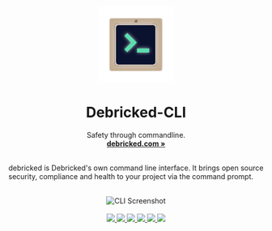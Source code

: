 <p align="center">
  <a href="#">
    
  </a>
  <p align="center">
   <img width="150" height="150" src="https://github.com/KalameeTim/CLITest/blob/main/Deceli_Icon_Display.png" alt="Logo">
  <h1 align="center"><b>Debricked-CLI</b></h1>
  <p align="center">
  Safety through commandline.
    <br />
    <a href="https://debricked.com"><strong>debricked.com »</strong></a>
    <br />
    <br />
  </p>
</p>
debricked is Debricked's own command line interface. It brings open source security, compliance and health to your project via the command prompt. 
<br/>
<br/>
<p align="center">
  <img src="https://github.com/debricked/cli/raw/main/assets/cli.png" alt="CLI Screenshot">
  <br />
  <br />
  <a href="https://github.com/viktigpetterr/debricked-go-cli/actions/workflows/test.yml">
    <img src="https://github.com/viktigpetterr/debricked-go-cli/actions/workflows/test.yml/badge.svg" />
  </a>
  <a href="https://github.com/viktigpetterr/debricked-go-cli/actions/workflows/debricked.yml">
    <img src="https://github.com/viktigpetterr/debricked-go-cli/actions/workflows/debricked.yml/badge.svg" />
  </a>
  <a href="https://twitter.com/debrickedab">
    <img src="https://img.shields.io/badge/Twitter-00acee?logo=twitter&logoColor=white" />
  </a>
  <a href="https://www.linkedin.com/company/debricked">
    <img src="https://img.shields.io/badge/LinkedIn-0077B5?logo=linkedin&logoColor=white" />
  </a>
  <a href="https://opensource.org/licenses/MIT">
    <img src="https://img.shields.io/badge/License-MIT-yellow.svg" />
  </a>
  <img src="https://img.shields.io/badge/stability-beta-33bbff.svg" />
  <br />
</p>
